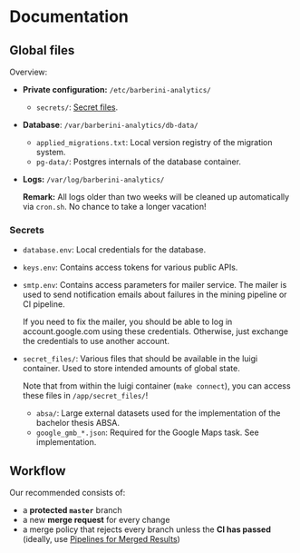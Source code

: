 # Documentation

## Global files

Overview:
- **Private configuration:** `/etc/barberini-analytics/`
  * `secrets/`: [Secret files](#Secrets).
- **Database**: `/var/barberini-analytics/db-data/`
  * `applied_migrations.txt`: Local version registry of the migration system.
  * `pg-data/`: Postgres internals of the database container.
- **Logs:** `/var/log/barberini-analytics/`

  **Remark:** All logs older than two weeks will be cleaned up automatically via `cron.sh`.
  No chance to take a longer vacation!

### Secrets

- `database.env`: Local credentials for the database.
- `keys.env`: Contains access tokens for various public APIs.
- `smtp.env`: Contains access parameters for mailer service.
  The mailer is used to send notification emails about failures in the mining pipeline or CI pipeline.

  If you need to fix the mailer, you should be able to log in account.google.com using these credentials.
  Otherwise, just exchange the credentials to use another account.
- `secret_files/`: Various files that should be available in the luigi container.
  Used to store intended amounts of global state.

  Note that from within the luigi container (`make connect`), you can access these files in `/app/secret_files/`!
  * `absa/`: Large external datasets used for the implementation of the bachelor thesis ABSA.
  * `google_gmb_*.json`: Required for the Google Maps task.
    See implementation.

## Workflow

Our recommended consists of:
- a **protected `master`** branch
- a new **merge request** for every change
- a merge policy that rejects every branch unless the **CI has passed** (ideally, use [Pipelines for Merged Results](https://docs.gitlab.com/ee/ci/merge_request_pipelines/pipelines_for_merged_results/))

